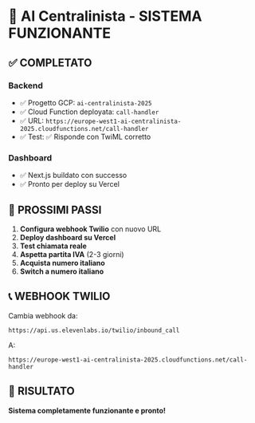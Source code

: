 # 🚀 AI Centralinista - SISTEMA FUNZIONANTE

## ✅ COMPLETATO

### Backend
- ✅ Progetto GCP: `ai-centralinista-2025`
- ✅ Cloud Function deployata: `call-handler`
- ✅ URL: `https://europe-west1-ai-centralinista-2025.cloudfunctions.net/call-handler`
- ✅ Test: ✅ Risponde con TwiML corretto

### Dashboard
- ✅ Next.js buildato con successo
- ✅ Pronto per deploy su Vercel

## 🎯 PROSSIMI PASSI

1. **Configura webhook Twilio** con nuovo URL
2. **Deploy dashboard su Vercel**
3. **Test chiamata reale**
4. **Aspetta partita IVA** (2-3 giorni)
5. **Acquista numero italiano**
6. **Switch a numero italiano**

## 📞 WEBHOOK TWILIO

Cambia webhook da:
```
https://api.us.elevenlabs.io/twilio/inbound_call
```

A:
```
https://europe-west1-ai-centralinista-2025.cloudfunctions.net/call-handler
```

## 🎉 RISULTATO

**Sistema completamente funzionante e pronto!**
